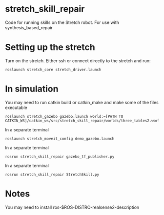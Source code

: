 # stretch_skill_repair

Code for running skills on the Stretch robot.
For use with synthesis_based_repair

# Setting up the stretch

Turn on the stretch.
Either ssh or connect directly to the stretch and run:
```shell
roslaunch stretch_core stretch_driver.launch
```

# In simulation
You may need to run catkin build or catkin_make and make some of the files executable
```shell
roslaunch stretch_gazebo gazebo.launch world:=[PATH TO CATKIN_WS]/catkin_ws/src/stretch_skill_repair/worlds/three_tables2.world
```

In a separate terminal
```shell
roslaunch stretch_moveit_config demo_gazebo.launch
```

In a separate terminal
```shell
rosrun stretch_skill_repair gazebo_tf_publisher.py
```

In a separate terminal
```shell
rosrun stretch_skill_repair StretchSkill.py
```
# Notes
You may need to install ros-$ROS-DISTRO-realsense2-description
